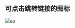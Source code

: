 ## 可点击跳转链接的图标

[![aa](https://img.shields.io/twitter/url/https/twitter.com/ziishaned.svg?style=social&label=Follow%20%40ziishaned)](https://www.baidu.com)

## 